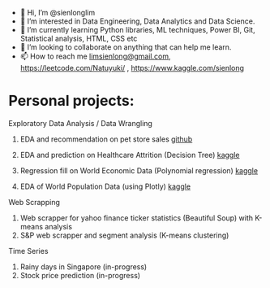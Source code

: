 - 👋 Hi, I’m @sienlonglim
- 👀 I’m interested in Data Engineering, Data Analytics and Data Science.
- 🌱 I’m currently learning Python libraries, ML techniques, Power BI, Git, Statistical analysis, HTML, CSS etc
- 💞️ I’m looking to collaborate on anything that can help me learn.
- 📫 How to reach me limsienlong@gmail.com, https://leetcode.com/Natuyuki/ , https://www.kaggle.com/sienlong

# Personal projects:
Exploratory Data Analysis / Data Wrangling
1. EDA and recommendation on pet store sales <a href="">github</a>
2. EDA and prediction on Healthcare Attrition (Decision Tree) 
<a href="https://www.kaggle.com/code/sienlong/eda-predictive-analysis-on-healthcare-attrition">kaggle</a>

3. Regression fill on World Economic Data (Polynomial regression)
<a href="https://www.kaggle.com/code/sienlong/world-economic-data-polynomial-regression">kaggle</a>

5. EDA of World Population Data (using Plotly)
<a href="https://www.kaggle.com/code/sienlong/plotly-eda-of-world-population-w-choropleths">kaggle</a>
   

Web Scrapping
1. Web scrapper for yahoo finance ticker statistics (Beautiful Soup) with K-means analysis
2. S&P web scrapper and segment analysis (K-means clustering)

Time Series
1. Rainy days in Singapore (in-progress)
2. Stock price prediction (in-progress)

<!---
Natuyuki-SL/Natuyuki-SL is a ✨ special ✨ repository because its `README.md` (this file) appears on your GitHub profile.
You can click the Preview link to take a look at your changes.
--->
